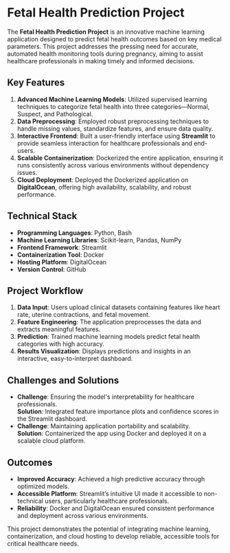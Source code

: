 # Fetal Health Prediction Project

The **Fetal Health Prediction Project** is an innovative machine learning application designed to predict fetal health outcomes based on key medical parameters. This project addresses the pressing need for accurate, automated health monitoring tools during pregnancy, aiming to assist healthcare professionals in making timely and informed decisions.

## Key Features
1. **Advanced Machine Learning Models**: Utilized supervised learning techniques to categorize fetal health into three categories—Normal, Suspect, and Pathological.
2. **Data Preprocessing**: Employed robust preprocessing techniques to handle missing values, standardize features, and ensure data quality.
3. **Interactive Frontend**: Built a user-friendly interface using **Streamlit** to provide seamless interaction for healthcare professionals and end-users.
4. **Scalable Containerization**: Dockerized the entire application, ensuring it runs consistently across various environments without dependency issues.
5. **Cloud Deployment**: Deployed the Dockerized application on **DigitalOcean**, offering high availability, scalability, and robust performance.

## Technical Stack
- **Programming Languages**: Python, Bash
- **Machine Learning Libraries**: Scikit-learn, Pandas, NumPy
- **Frontend Framework**: Streamlit
- **Containerization Tool**: Docker
- **Hosting Platform**: DigitalOcean
- **Version Control**: GitHub

## Project Workflow
1. **Data Input**: Users upload clinical datasets containing features like heart rate, uterine contractions, and fetal movement.
2. **Feature Engineering**: The application preprocesses the data and extracts meaningful features.
3. **Prediction**: Trained machine learning models predict fetal health categories with high accuracy.
4. **Results Visualization**: Displays predictions and insights in an interactive, easy-to-interpret dashboard.

## Challenges and Solutions
- **Challenge**: Ensuring the model's interpretability for healthcare professionals.  
  **Solution**: Integrated feature importance plots and confidence scores in the Streamlit dashboard.
- **Challenge**: Maintaining application portability and scalability.  
  **Solution**: Containerized the app using Docker and deployed it on a scalable cloud platform.

## Outcomes
- **Improved Accuracy**: Achieved a high predictive accuracy through optimized models.
- **Accessible Platform**: Streamlit’s intuitive UI made it accessible to non-technical users, particularly healthcare professionals.
- **Reliability**: Docker and DigitalOcean ensured consistent performance and deployment across various environments.

This project demonstrates the potential of integrating machine learning, containerization, and cloud hosting to develop reliable, accessible tools for critical healthcare needs.

